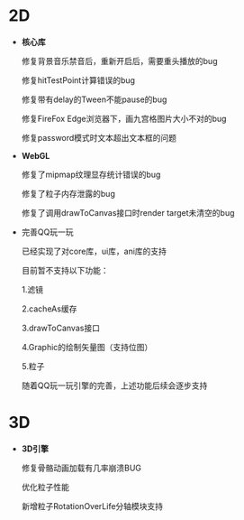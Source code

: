 # 2D

- **核心库**

  修复背景音乐禁音后，重新开启后，需要重头播放的bug

  修复hitTestPoint计算错误的bug

  修复带有delay的Tween不能pause的bug

  修复FireFox Edge浏览器下，画九宫格图片大小不对的bug

  修复password模式时文本超出文本框的问题

- **WebGL**

  修复了mipmap纹理显存统计错误的bug

  修复了粒子内存泄露的bug

  修复了调用drawToCanvas接口时render target未清空的bug

- 完善QQ玩一玩

  已经实现了对core库，ui库，ani库的支持

  目前暂不支持以下功能：

  1.滤镜

  2.cacheAs缓存

  3.drawToCanvas接口

  4.Graphic的绘制矢量图（支持位图）

  5.粒子

  随着QQ玩一玩引擎的完善，上述功能后续会逐步支持


# 3D

- **3D引擎**


  修复骨骼动画加载有几率崩溃BUG

  优化粒子性能

  新增粒子RotationOverLife分轴模块支持

